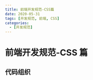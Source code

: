 ```yaml
---
title: 前端开发规范-CSS篇
date: 2020-05-31
tags: [开发规范, 前端, CSS]
categories:
  - [开发规范]
---
```


# 前端开发规范-CSS 篇

## 代码组织
